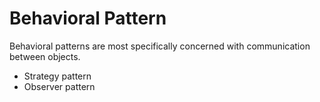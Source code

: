 # Behavioral Pattern
Behavioral patterns are most specifically concerned with communication between objects.

- Strategy pattern
- Observer pattern